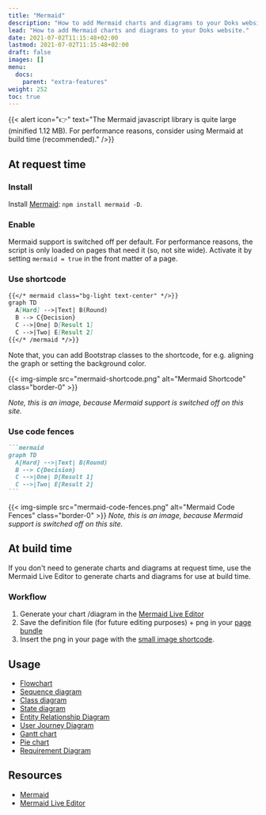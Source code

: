 ```yaml
---
title: "Mermaid"
description: "How to add Mermaid charts and diagrams to your Doks website."
lead: "How to add Mermaid charts and diagrams to your Doks website."
date: 2021-07-02T11:15:48+02:00
lastmod: 2021-07-02T11:15:48+02:00
draft: false
images: []
menu:
  docs:
    parent: "extra-features"
weight: 252
toc: true
---
```


{{< alert icon="👉" text="The Mermaid javascript library is quite large (minified 1.12 MB). For performance reasons, consider using Mermaid at build time (recommended)." />}}

## At request time

### Install

Install [Mermaid](https://github.com/mermaid-js/mermaid): `npm install mermaid -D`.

### Enable

Mermaid support is switched off per default. For performance reasons, the script is only loaded on pages that need it (so, not site wide). Activate it by setting `mermaid = true` in the front matter of a page.

### Use shortcode

```md
{{</* mermaid class="bg-light text-center" */>}}
graph TD
  A[Hard] -->|Text| B(Round)
  B --> C{Decision}
  C -->|One| D[Result 1]
  C -->|Two| E[Result 2]
{{</* /mermaid */>}}
```

Note that, you can add Bootstrap classes to the shortcode, for e.g. aligning the graph or setting the background color.

{{< img-simple src="mermaid-shortcode.png" alt="Mermaid Shortcode" class="border-0" >}}

_Note, this is an image, because Mermaid support is switched off on this site._

### Use code fences

````md
```mermaid
graph TD
  A[Hard] -->|Text| B(Round)
  B --> C{Decision}
  C -->|One| D[Result 1]
  C -->|Two| E[Result 2]
```
````

{{< img-simple src="mermaid-code-fences.png" alt="Mermaid Code Fences" class="border-0" >}}
_Note, this is an image, because Mermaid support is switched off on this site._

## At build time

If you don't need to generate charts and diagrams at request time, use the Mermaid Live Editor to generate charts and diagrams for use at build time.

### Workflow

1. Generate your chart /diagram in the [Mermaid Live Editor](https://mermaidjs.github.io/mermaid-live-editor)
2. Save the definition file (for future editing purposes) + png in your [page bundle](https://gohugo.io/content-management/page-bundles/)
3. Insert the png in your page with the [small image shortcode](https://getdoks.org/docs/how-to/images/#add-a-small-image).

## Usage

- [Flowchart](https://mermaid-js.github.io/mermaid/#/flowchart)
- [Sequence diagram](https://mermaid-js.github.io/mermaid/#/sequenceDiagram)
- [Class diagram](https://mermaid-js.github.io/mermaid/#/classDiagram)
- [State diagram](https://mermaid-js.github.io/mermaid/#/stateDiagram)
- [Entity Relationship Diagram](https://mermaid-js.github.io/mermaid/#/entityRelationshipDiagram)
- [User Journey Diagram](https://mermaid-js.github.io/mermaid/#/user-journey)
- [Gantt chart](https://mermaid-js.github.io/mermaid/#/gantt)
- [Pie chart](https://mermaid-js.github.io/mermaid/#/pie)
- [Requirement Diagram](https://mermaid-js.github.io/mermaid/#/requirementDiagram)

## Resources

- [Mermaid](https://mermaid-js.github.io/mermaid/#/)
- [Mermaid Live Editor](https://mermaidjs.github.io/mermaid-live-editor)

